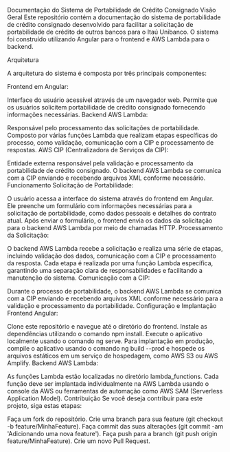Documentação do Sistema de Portabilidade de Crédito Consignado
Visão Geral
Este repositório contém a documentação do sistema de portabilidade de crédito consignado desenvolvido para facilitar a solicitação de portabilidade de crédito de outros bancos para o Itaú Unibanco. O sistema foi construído utilizando Angular para o frontend e AWS Lambda para o backend.

Arquitetura

A arquitetura do sistema é composta por três principais componentes:

Frontend em Angular:

Interface do usuário acessível através de um navegador web.
Permite que os usuários solicitem portabilidade de crédito consignado fornecendo informações necessárias.
Backend AWS Lambda:

Responsável pelo processamento das solicitações de portabilidade.
Composto por várias funções Lambda que realizam etapas específicas do processo, como validação, comunicação com a CIP e processamento de respostas.
AWS CIP (Centralizadora de Serviços da CIP):

Entidade externa responsável pela validação e processamento da portabilidade de crédito consignado.
O backend AWS Lambda se comunica com a CIP enviando e recebendo arquivos XML conforme necessário.
Funcionamento
Solicitação de Portabilidade:

O usuário acessa a interface do sistema através do frontend em Angular.
Ele preenche um formulário com informações necessárias para a solicitação de portabilidade, como dados pessoais e detalhes do contrato atual.
Após enviar o formulário, o frontend envia os dados da solicitação para o backend AWS Lambda por meio de chamadas HTTP.
Processamento da Solicitação:

O backend AWS Lambda recebe a solicitação e realiza uma série de etapas, incluindo validação dos dados, comunicação com a CIP e processamento da resposta.
Cada etapa é realizada por uma função Lambda específica, garantindo uma separação clara de responsabilidades e facilitando a manutenção do sistema.
Comunicação com a CIP:

Durante o processo de portabilidade, o backend AWS Lambda se comunica com a CIP enviando e recebendo arquivos XML conforme necessário para a validação e processamento da portabilidade.
Configuração e Implantação
Frontend Angular:

Clone este repositório e navegue até o diretório do frontend.
Instale as dependências utilizando o comando npm install.
Execute o aplicativo localmente usando o comando ng serve.
Para implantação em produção, compile o aplicativo usando o comando ng build --prod e hospede os arquivos estáticos em um serviço de hospedagem, como AWS S3 ou AWS Amplify.
Backend AWS Lambda:

As funções Lambda estão localizadas no diretório lambda_functions.
Cada função deve ser implantada individualmente na AWS Lambda usando o console da AWS ou ferramentas de automação como AWS SAM (Serverless Application Model).
Contribuição
Se você deseja contribuir para este projeto, siga estas etapas:

Faça um fork do repositório.
Crie uma branch para sua feature (git checkout -b feature/MinhaFeature).
Faça commit das suas alterações (git commit -am 'Adicionando uma nova feature').
Faça push para a branch (git push origin feature/MinhaFeature).
Crie um novo Pull Request.
